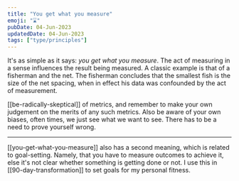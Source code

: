 ```yaml
---
title: "You get what you measure"
emoji: "⌛"
pubDate: 04-Jun-2023
updatedDate: 04-Jun-2023
tags: ["type/principles"]
---
```


It's as simple as it says: _you get what you measure_. The act of measuring in a sense influences the result being measured. A classic example is that of a fisherman and the net. The fisherman concludes that the smallest fish is the size of the net spacing, when in effect his data was confounded by the act of measurement.

[[be-radically-skeptical]] of metrics, and remember to make your own judgement on the merits of any such metrics. Also be aware of your own biases, often times, we just see what we want to see. There has to be a need to prove yourself wrong.

---

[[you-get-what-you-measure]] also has a second meaning, which is related to goal-setting. Namely, that you have to measure outcomes to achieve it, else it's not clear whether something is getting done or not. I use this in [[90-day-transformation]] to set goals for my personal fitness.